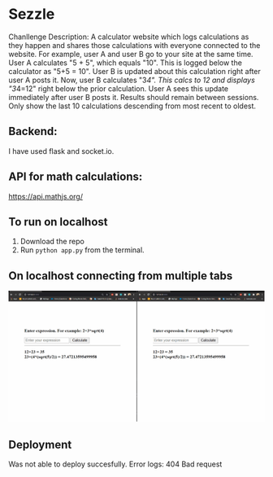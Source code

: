 # Sezzle
Chanllenge Description: A calculator website which logs calculations as they happen and shares those calculations with everyone connected to the website. For example, user A and user B go to your site at the same time. User A calculates "5 + 5", which equals "10". This is logged below the calculator as "5+5 = 10". User B is updated about this calculation right after user A posts it. Now, user B calculates "3*4". This calcs to 12 and displays "3*4=12" right below the prior calculation. User A sees this update immediately after user B posts it. Results should remain between sessions. Only show the last 10 calculations descending from most recent to oldest.

## Backend:
I have used flask and socket.io.  

## API for math calculations:
https://api.mathjs.org/

## To run on localhost
1. Download the repo
2. Run `python app.py` from the terminal. 

## On localhost connecting from multiple tabs
![](sezzle.gif)


## Deployment
Was not able to deploy succesfully. Error logs: 404 Bad request 

